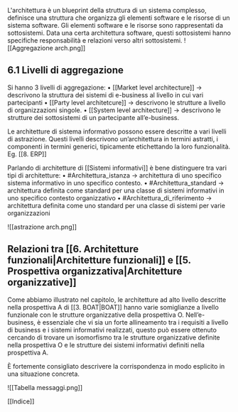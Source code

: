L'architettura è un blueprint della struttura di un sistema complesso, definisce una struttura che organizza gli elementi software e le risorse di un sistema software.
Gli elementi software e le risorse sono rappresentati da sottosistemi. Data una certa architettura software, questi sottosistemi hanno specifiche responsabilità e relazioni verso altri sottosistemi.
![[Aggregazione arch.png]]


## 6.1 Livelli di aggregazione

Si hanno 3 livelli di aggregazione:
	• [[Market level architecture]] ->  descrivono la struttura dei sistemi di e-business al livello in cui vari partecipanti
	• [[Party level architetcure]] ->  descrivono le strutture a livello di organizzazioni singole.
	• [[System level architecture]] ->  descrivono le strutture dei sottosistemi di un partecipante all’e-business. 

Le architetture di sistema informativo possono essere descritte a vari livelli di astrazione.
Questi livelli descrivono un’architettura in termini astratti, i componenti in termini generici, tipicamente etichettando la loro funzionalità. Eg. [[8. ERP]]

Parlando di architetture di [[Sistemi informativi]] è bene distinguere tra vari tipi di architetture:
	• #Architettura_istanza -> architettura di uno specifico sistema informativo in uno specifico contesto. 
	• #Architettura_standard -> architettura definita come standard per una classe di sistemi informativi in uno specifico contesto organizzativo
	• #Architettura_di_riferimento ->  architettura definita come uno standard per una classe di sistemi per varie organizzazioni

![[astrazione arch.png]]

## Relazioni tra [[6. Architetture funzionali|Architetture funzionali]] e [[5. Prospettiva organizzativa|Architetture organizzative]]

Come abbiamo illustrato nel capitolo, le architetture ad alto livello descritte nella prospettiva A di [[3. BOAT|BOAT]] hanno varie somiglianze a livello funzionale con le strutture organizzative della prospettiva O.
Nell’e-business, è essenziale che vi sia un forte allineamento tra i requisiti a livello di business e i sistemi informativi realizzati, questo può essere ottenuto cercando di trovare un isomorfismo tra le strutture organizzative definite nella prospettiva O e le strutture dei sistemi informativi definiti nella prospettiva A.

È fortemente consigliato descrivere la corrispondenza in modo esplicito in una situazione concreta.

![[Tabella messaggi.png]]

[[Indice]]